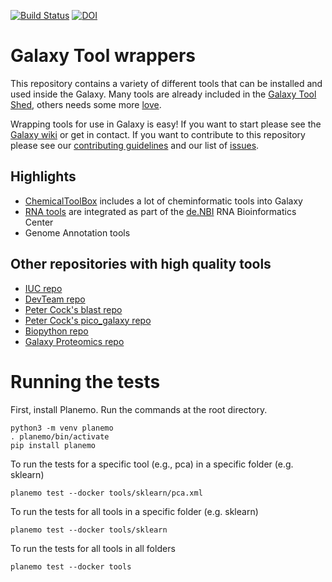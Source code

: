 [![Build Status](https://travis-ci.org/bgruening/galaxytools.svg?branch=master)](https://travis-ci.org/bgruening/galaxytools)
[![DOI](https://zenodo.org/badge/5466/bgruening/galaxytools.svg)](https://zenodo.org/badge/latestdoi/5466/bgruening/galaxytools)



Galaxy Tool wrappers
====================

This repository contains a variety of different tools that can be installed and used inside the Galaxy. Many tools are already included in the [Galaxy Tool Shed](https://toolshed.g2.bx.psu.edu/), others needs some more [love](https://github.com/bgruening/galaxytools/issues).


Wrapping tools for use in Galaxy is easy! If you want to start please see the [Galaxy wiki](https://wiki.galaxyproject.org/Admin/Tools/AddToolTutorial) or get in contact. If you want to contribute to this repository please see our [contributing guidelines](CONTRIBUTING.md) and our list of [issues](https://github.com/bgruening/galaxytools/issues).


Highlights
----------

  * [ChemicalToolBox](./chemicaltoolbox) includes a lot of cheminformatic tools into Galaxy
  * [RNA tools](./tools/rna_tools) are integrated as part of the [de.NBI](http://www.denbi.de) RNA Bioinformatics Center
  * Genome Annotation tools


Other repositories with high quality tools
------------------------------------------

 * [IUC repo](https://github.com/galaxyproject/tools-iuc)
 * [DevTeam repo](https://github.com/galaxyproject/tools-devteam)
 * [Peter Cock's blast repo](https://github.com/peterjc/galaxy_blast)
 * [Peter Cock's pico_galaxy repo](https://github.com/peterjc/pico_galaxy)
 * [Biopython repo](https://github.com/biopython/galaxy_packages)
 * [Galaxy Proteomics repo](https://github.com/galaxyproteomics/tools-galaxyp)

Running the tests
====================

First, install Planemo. Run the commands at the root directory.
```
python3 -m venv planemo
. planemo/bin/activate
pip install planemo
```

To run the tests for a specific tool (e.g., pca) in a specific folder (e.g. sklearn)
```
planemo test --docker tools/sklearn/pca.xml
```

To run the tests for all tools in a specific folder (e.g. sklearn)
```
planemo test --docker tools/sklearn
```

To run the tests for all tools in all folders 
```
planemo test --docker tools
```

